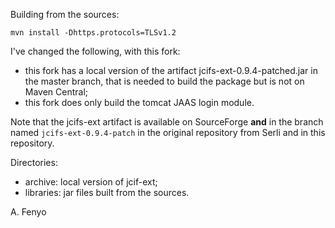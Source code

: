 
Building from the sources:

    mvn install -Dhttps.protocols=TLSv1.2

I've changed the following, with this fork:
- this fork has a local version of the artifact jcifs-ext-0.9.4-patched.jar in the master branch, that is needed to build the package but is not on Maven Central;
- this fork does only build the tomcat JAAS login module.

Note that the jcifs-ext artifact is available on SourceForge **and** in the branch named `jcifs-ext-0.9.4-patch` in the original repository from Serli and in this repository.

Directories:
- archive: local version of jcif-ext;
- libraries: jar files built from the sources.

A. Fenyo
